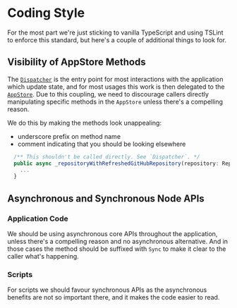 # Coding Style

For the most part we're just sticking to vanilla TypeScript and using TSLint to
enforce this standard, but here's a couple of additional things to look for.

## Visibility of AppStore Methods

The [`Dispatcher`](https://github.com/desktop/desktop/blob/master/app/src/lib/dispatcher/dispatcher.ts)
is the entry point for most interactions with the application which update state,
and for most usages this work is then delegated to the [`AppStore`](https://github.com/desktop/desktop/blob/master/app/src/lib/dispatcher/app-store.ts).
Due to this coupling, we need to discourage callers directly manipulating
specific methods in the `AppStore` unless there's a compelling reason.

We do this by making the methods look unappealing:

 - underscore prefix on method name
 - comment indicating that you should be looking elsewhere

```ts
  /** This shouldn't be called directly. See `Dispatcher`. */
  public async _repositoryWithRefreshedGitHubRepository(repository: Repository): Promise<Repository> {
    ...
  }
```

## Asynchronous and Synchronous Node APIs

### Application Code

We should be using asynchronous core APIs throughout the application, unless
there's a compelling reason and no asynchronous alternative. And in those cases
the method should be suffixed with `Sync` to make it clear to the caller what's
happening.

### Scripts

For scripts we should favour synchronous APIs as the asynchronous benefits are
not so important there, and  it makes the code easier to read.
